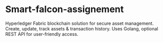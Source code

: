# Smart-falcon-assignement
Hyperledger Fabric blockchain solution for secure asset management. Create, update, track assets &amp; transaction history. Uses Golang, optional REST API for user-friendly access.
